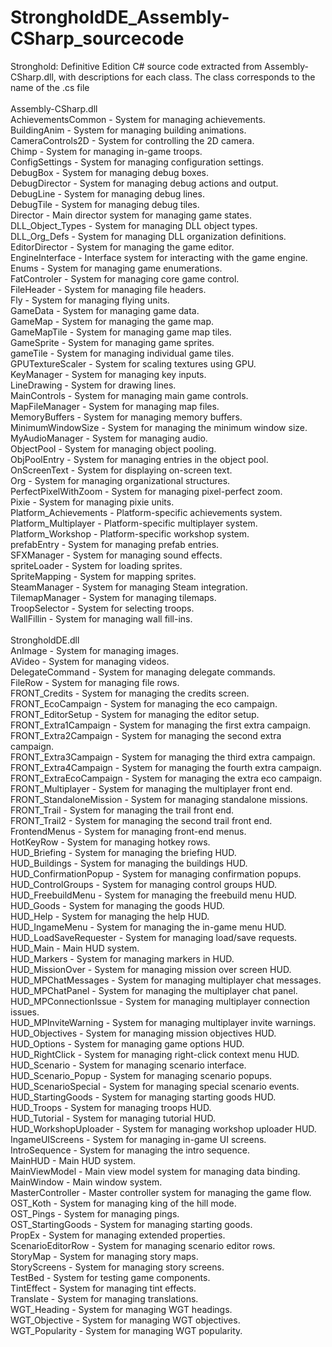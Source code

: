# StrongholdDE_Assembly-CSharp_sourcecode </br>
Stronghold: Definitive Edition C# source code extracted from Assembly-CSharp.dll, with descriptions for each class. The class corresponds to the name of the .cs file</br>
</br>
Assembly-CSharp.dll</br>
AchievementsCommon - System for managing achievements.</br>
BuildingAnim - System for managing building animations.</br>
CameraControls2D - System for controlling the 2D camera.</br>
Chimp - System for managing in-game troops.</br>
ConfigSettings - System for managing configuration settings.</br>
DebugBox - System for managing debug boxes.</br>
DebugDirector - System for managing debug actions and output.</br>
DebugLine - System for managing debug lines.</br>
DebugTile - System for managing debug tiles.</br>
Director - Main director system for managing game states.</br>
DLL_Object_Types - System for managing DLL object types.</br>
DLL_Org_Defs - System for managing DLL organization definitions.</br>
EditorDirector - System for managing the game editor.</br>
EngineInterface - Interface system for interacting with the game engine.</br>
Enums - System for managing game enumerations.</br>
FatControler - System for managing core game control.</br>
FileHeader - System for managing file headers.</br>
Fly - System for managing flying units.</br>
GameData - System for managing game data.</br>
GameMap - System for managing the game map.</br>
GameMapTile - System for managing game map tiles.</br>
GameSprite - System for managing game sprites.</br>
gameTile - System for managing individual game tiles.</br>
GPUTextureScaler - System for scaling textures using GPU.</br>
KeyManager - System for managing key inputs.</br>
LineDrawing - System for drawing lines.</br>
MainControls - System for managing main game controls.</br>
MapFileManager - System for managing map files.</br>
MemoryBuffers - System for managing memory buffers.</br>
MinimumWindowSize - System for managing the minimum window size.</br>
MyAudioManager - System for managing audio.</br>
ObjectPool - System for managing object pooling.</br>
ObjPoolEntry - System for managing entries in the object pool.</br>
OnScreenText - System for displaying on-screen text.</br>
Org - System for managing organizational structures.</br>
PerfectPixelWithZoom - System for managing pixel-perfect zoom.</br>
Pixie - System for managing pixie units.</br>
Platform_Achievements - Platform-specific achievements system.</br>
Platform_Multiplayer - Platform-specific multiplayer system.</br>
Platform_Workshop - Platform-specific workshop system.</br>
prefabEntry - System for managing prefab entries.</br>
SFXManager - System for managing sound effects.</br>
spriteLoader - System for loading sprites.</br>
SpriteMapping - System for mapping sprites.</br>
SteamManager - System for managing Steam integration.</br>
TilemapManager - System for managing tilemaps.</br>
TroopSelector - System for selecting troops.</br>
WallFillin - System for managing wall fill-ins.</br>
</br>
StrongholdDE.dll</br>
AnImage - System for managing images.</br>
AVideo - System for managing videos.</br>
DelegateCommand - System for managing delegate commands.</br>
FileRow - System for managing file rows.</br>
FRONT_Credits - System for managing the credits screen.</br>
FRONT_EcoCampaign - System for managing the eco campaign.</br>
FRONT_EditorSetup - System for managing the editor setup.</br>
FRONT_Extra1Campaign - System for managing the first extra campaign.</br>
FRONT_Extra2Campaign - System for managing the second extra campaign.</br>
FRONT_Extra3Campaign - System for managing the third extra campaign.</br>
FRONT_Extra4Campaign - System for managing the fourth extra campaign.</br>
FRONT_ExtraEcoCampaign - System for managing the extra eco campaign.</br>
FRONT_Multiplayer - System for managing the multiplayer front end.</br>
FRONT_StandaloneMission - System for managing standalone missions.</br>
FRONT_Trail - System for managing the trail front end.</br>
FRONT_Trail2 - System for managing the second trail front end.</br>
FrontendMenus - System for managing front-end menus.</br>
HotKeyRow - System for managing hotkey rows.</br>
HUD_Briefing - System for managing the briefing HUD.</br>
HUD_Buildings - System for managing the buildings HUD.</br>
HUD_ConfirmationPopup - System for managing confirmation popups.</br>
HUD_ControlGroups - System for managing control groups HUD.</br>
HUD_FreebuildMenu - System for managing the freebuild menu HUD.</br>
HUD_Goods - System for managing the goods HUD.</br>
HUD_Help - System for managing the help HUD.</br>
HUD_IngameMenu - System for managing the in-game menu HUD.</br>
HUD_LoadSaveRequester - System for managing load/save requests.</br>
HUD_Main - Main HUD system.</br>
HUD_Markers - System for managing markers in HUD.</br>
HUD_MissionOver - System for managing mission over screen HUD.</br>
HUD_MPChatMessages - System for managing multiplayer chat messages.</br>
HUD_MPChatPanel - System for managing the multiplayer chat panel.</br>
HUD_MPConnectionIssue - System for managing multiplayer connection issues.</br>
HUD_MPInviteWarning - System for managing multiplayer invite warnings.</br>
HUD_Objectives - System for managing mission objectives HUD.</br>
HUD_Options - System for managing game options HUD.</br>
HUD_RightClick - System for managing right-click context menu HUD.</br>
HUD_Scenario - System for managing scenario interface.</br>
HUD_Scenario_Popup - System for managing scenario popups.</br>
HUD_ScenarioSpecial - System for managing special scenario events.</br>
HUD_StartingGoods - System for managing starting goods HUD.</br>
HUD_Troops - System for managing troops HUD.</br>
HUD_Tutorial - System for managing tutorial HUD.</br>
HUD_WorkshopUploader - System for managing workshop uploader HUD.</br>
IngameUIScreens - System for managing in-game UI screens.</br>
IntroSequence - System for managing the intro sequence.</br>
MainHUD - Main HUD system.</br>
MainViewModel - Main view model system for managing data binding.</br>
MainWindow - Main window system.</br>
MasterController - Master controller system for managing the game flow.</br>
OST_Koth - System for managing king of the hill mode.</br>
OST_Pings - System for managing pings.</br>
OST_StartingGoods - System for managing starting goods.</br>
PropEx - System for managing extended properties.</br>
ScenarioEditorRow - System for managing scenario editor rows.</br>
StoryMap - System for managing story maps.</br>
StoryScreens - System for managing story screens.</br>
TestBed - System for testing game components.</br>
TintEffect - System for managing tint effects.</br>
Translate - System for managing translations.</br>
WGT_Heading - System for managing WGT headings.</br>
WGT_Objective - System for managing WGT objectives.</br>
WGT_Popularity - System for managing WGT popularity.</br>
